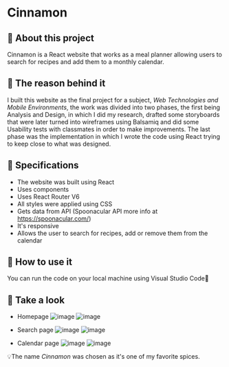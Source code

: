 # Cinnamon

## 📌 About this project
Cinnamon is a React website that works as a meal planner allowing users to search for recipes and add them to a monthly calendar.
  
## 📌 The reason behind it
I built this website as the final project for a subject, *Web Technologies and Mobile Environments*, the work was divided into two phases, the first being Analysis and Design, in which I did my research, drafted some storyboards that were later turned into wireframes using Balsamiq and did some Usability tests with classmates in order to make improvements. The last phase was the implementation in which I wrote the code using React trying to keep close to what was designed.

## 📌 Specifications
* The website was built using React
* Uses components
* Uses React Router V6
* All styles were applied using CSS
* Gets data from API (Spoonacular API more info at https://spoonacular.com/)
* It's responsive
* Allows the user to search for recipes, add or remove them from the calendar

## 📌 How to use it
You can run the code on your local machine using Visual Studio Code👋

## 📌 Take a look
* Homepage
![image](https://github.com/cleyde-varela/Cinnamon/assets/83819524/78187333-6762-4c21-9c45-361ce3cfe948)
![image](https://github.com/cleyde-varela/Cinnamon/assets/83819524/1acf4454-257c-4e69-8872-ed3cc8f79e25)

* Search page
![image](https://github.com/cleyde-varela/Cinnamon/assets/83819524/90faf2ea-1157-4328-8d23-45a871ec038a)
![image](https://github.com/cleyde-varela/Cinnamon/assets/83819524/33c9b599-8c80-4f78-b9a8-91515859ccb2)

* Calendar page
![image](https://github.com/cleyde-varela/Cinnamon/assets/83819524/719f1edf-1441-40b9-94ab-ef16443684cf)
![image](https://github.com/cleyde-varela/Cinnamon/assets/83819524/46b16662-952b-49e7-99e5-d9f2231dc3de)

💡The name *Cinnamon* was chosen as it's one of my favorite spices.
